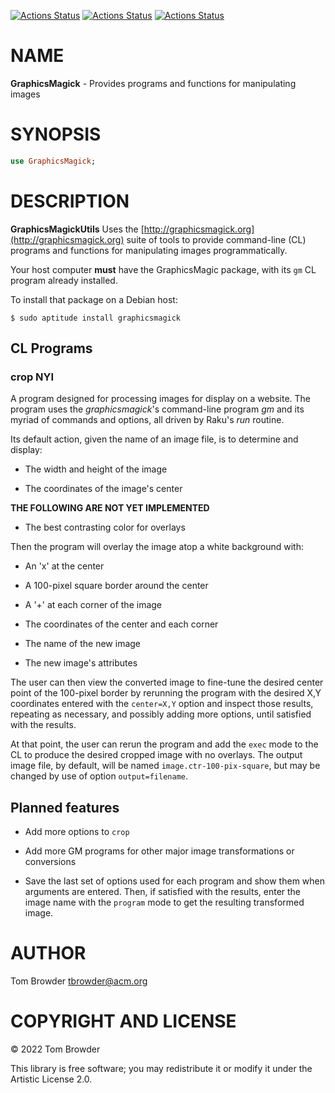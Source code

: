 [![Actions Status](https://github.com/tbrowder/GraphicsMagick/actions/workflows/linux.yml/badge.svg)](https://github.com/tbrowder/GraphicsMagick/actions) [![Actions Status](https://github.com/tbrowder/GraphicsMagick/actions/workflows/macos.yml/badge.svg)](https://github.com/tbrowder/GraphicsMagick/actions) [![Actions Status](https://github.com/tbrowder/GraphicsMagick/actions/workflows/windows.yml/badge.svg)](https://github.com/tbrowder/GraphicsMagick/actions)

NAME
====

**GraphicsMagick** - Provides programs and functions for manipulating images

SYNOPSIS
========

```raku
use GraphicsMagick;
```

DESCRIPTION
===========

**GraphicsMagickUtils** Uses the [http://graphicsmagick.org](http://graphicsmagick.org) suite of tools to provide command-line (CL) programs and functions for manipulating images programmatically.

Your host computer **must** have the GraphicsMagic package, with its `gm` CL program already installed.

To install that package on a Debian host:

    $ sudo aptitude install graphicsmagick

CL Programs
-----------

### **crop** NYI

A program designed for processing images for display on a website. The program uses the *graphicsmagick*'s command-line program *gm* and its myriad of commands and options, all driven by Raku's *run* routine.

Its default action, given the name of an image file, is to determine and display:

  * The width and height of the image

  * The coordinates of the image's center

**THE FOLLOWING ARE NOT YET IMPLEMENTED**

  * The best contrasting color for overlays 

Then the program will overlay the image atop a white background with:

  * An 'x' at the center

  * A 100-pixel square border around the center

  * A '+' at each corner of the image

  * The coordinates of the center and each corner

  * The name of the new image

  * The new image's attributes 

The user can then view the converted image to fine-tune the desired center point of the 100-pixel border by rerunning the program with the desired X,Y coordinates entered with the `center=X,Y` option and inspect those results, repeating as necessary, and possibly adding more options, until satisfied with the results.

At that point, the user can rerun the program and add the `exec` mode to the CL to produce the desired cropped image with no overlays. The output image file, by default, will be named `image.ctr-100-pix-square`, but may be changed by use of option `output=filename`.

Planned features
----------------

  * Add more options to `crop`

  * Add more GM programs for other major image transformations or conversions

  * Save the last set of options used for each program and show them when arguments are entered. Then, if satisfied with the results, enter the image name with the `program` mode to get the resulting transformed image.

AUTHOR
======

Tom Browder <tbrowder@acm.org>

COPYRIGHT AND LICENSE
=====================

© 2022 Tom Browder

This library is free software; you may redistribute it or modify it under the Artistic License 2.0.

